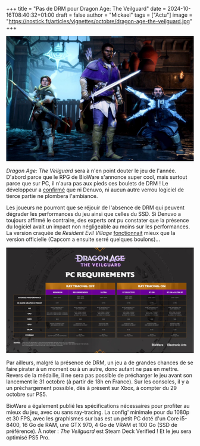 +++
title = "Pas de DRM pour Dragon Age: The Veilguard"
date = 2024-10-16T08:40:32+01:00
draft = false
author = "Mickael"
tags = ["Actu"]
image = "https://nostick.fr/articles/vignettes/octobre/dragon-age-the-veilguard.jpg"
+++

![Dragon Age: The Veilguard](dragon-age-the-veilguard.jpg "Rangez vos armes les amis !")

*Dragon Age: The Veilguard* sera à n'en point douter le jeu de l'année. D'abord parce que le RPG de BioWare s'annonce super cool, mais surtout parce que sur PC, il n'aura pas aux pieds ces boulets de DRM ! Le développeur a [confirmé](https://www.ea.com/games/dragon-age/dragon-age-the-veilguard/news/specifications-spotlight?isLocalized=true) que ni Denuvo, ni aucun autre verrou logiciel de tierce partie ne plombera l'ambiance. 

Les joueurs ne pourront que se réjouir de l'absence de DRM qui peuvent dégrader les performances du jeu ainsi que celles du SSD. Si Denuvo a toujours affirmé le contraire, des experts ont pu constater que la présence du logiciel avait un impact non négligeable au moins sur les performances. La version craquée de *Resident Evil Village* [fonctionnait](https://www.youtube.com/watch?v=UXZGCwAJpbM) mieux que la version officielle (Capcom a ensuite serré quelques boulons)…

![Dragon Age: The Veilguard](dragon-age-the-veilguard2.jpg "")

Par ailleurs, malgré la présence de DRM, un jeu a de grandes chances de se faire pirater à un moment ou à un autre, donc autant ne pas en mettre. Revers de la médaille, il ne sera pas possible de précharger le jeu avant son lancement le 31 octobre (à partir de 18h en France). Sur les consoles, il y a un préchargement possible, dès à présent sur Xbox, à compter du 29 octobre sur PS5.

BioWare a également publié les spécifications nécessaires pour profiter au mieux du jeu, avec ou sans ray-tracing. La config' minimale pour du 1080p et 30 FPS, avec les graphismes sur bas est un petit PC doté d'un Core i5-8400, 16 Go de RAM, une GTX 970, 4 Go de VRAM et 100 Go (SSD de préférence). À noter : *The Veilguard* est Steam Deck Verified ! Et le jeu sera optimisé PS5 Pro.